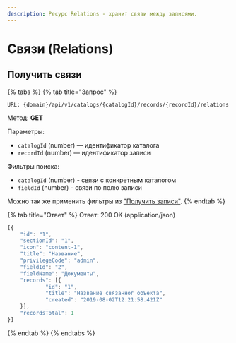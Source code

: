 ```yaml
---
description: Ресурс Relations - хранит связи между записями.
---
```


# Связи (Relations)

## Получить связи

{% tabs %}
{% tab title="Запрос" %}
```
URL: {domain}/api/v1/catalogs/{catalogId}/records/{recordId}/relations
```

Метод: **GET**

Параметры:

* `catalogId` (number) — идентификатор каталога
* `recordId` (number) — идентификатор записи

Фильтры поиска:

* `catalogId` (number) - связи с конкретным каталогом
* `fieldId` (number) - связи по полю записи

Можно так же применить фильтры из ["Получить записи"](../../../api-records.md#poluchit-zapisi).
{% endtab %}

{% tab title="Ответ" %}
Ответ: 200 OK (application/json)

```javascript
[{
    "id": "1",
    "sectionId": "1",
    "icon": "content-1",
    "title": "Название",
    "privilegeCode": "admin",
    "fieldId": "2",
    "fieldName": "Документы",
    "records": [{
            "id": "1",
            "title": "Название связанног объекта",
            "created": "2019-08-02T12:21:58.421Z"
    }],
    "recordsTotal": 1
}]
```
{% endtab %}
{% endtabs %}

